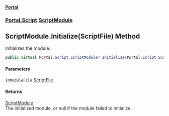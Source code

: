 #### [Portal](index.md 'index')
### [Portal.Script](Portal.Script.md 'Portal.Script').[ScriptModule](ScriptModule.md 'Portal.Script.ScriptModule')

## ScriptModule.Initialize(ScriptFile) Method

Initializes the module.

```csharp
public virtual Portal.Script.ScriptModule? Initialize(Portal.Script.ScriptFile InModuleFile);
```
#### Parameters

<a name='Portal.Script.ScriptModule.Initialize(Portal.Script.ScriptFile).InModuleFile'></a>

`InModuleFile` [ScriptFile](ScriptFile.md 'Portal.Script.ScriptFile')

#### Returns
[ScriptModule](ScriptModule.md 'Portal.Script.ScriptModule')  
The initialized module, or null if the module failed to initialize.